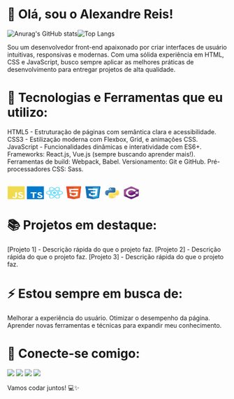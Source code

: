 # 👋 Olá, sou o Alexandre Reis!

![Anurag's GitHub stats](https://github-readme-stats.vercel.app/api?username=alexandre-reisjr&show_icons=true&theme=dark)![Top Langs](https://github-readme-stats.vercel.app/api/top-langs/?username=alexandre-reisjr&size_weight=0.5&count_weight=0.5)



Sou um desenvolvedor front-end apaixonado por criar interfaces de usuário intuitivas, responsivas e modernas. Com uma sólida experiência em HTML, CSS e JavaScript, busco sempre aplicar as melhores práticas de desenvolvimento para entregar projetos de alta qualidade.

# 🔧 Tecnologias e Ferramentas que eu utilizo:

HTML5 - Estruturação de páginas com semântica clara e acessibilidade.
CSS3 - Estilização moderna com Flexbox, Grid, e animações CSS.
JavaScript - Funcionalidades dinâmicas e interatividade com ES6+.
Frameworks: React.js, Vue.js (sempre buscando aprender mais!).
Ferramentas de build: Webpack, Babel.
Versionamento: Git e GitHub.
Pré-processadores CSS: Sass.

<div style="display: inline_block"><br>
  <img align="center" alt="Rafa-Js" height="30" width="40" src="https://raw.githubusercontent.com/devicons/devicon/master/icons/javascript/javascript-plain.svg">
  <img align="center" alt="Rafa-Ts" height="30" width="40" src="https://raw.githubusercontent.com/devicons/devicon/master/icons/typescript/typescript-plain.svg">
  <img align="center" alt="Rafa-React" height="30" width="40" src="https://raw.githubusercontent.com/devicons/devicon/master/icons/react/react-original.svg">
  <img align="center" alt="Rafa-HTML" height="30" width="40" src="https://raw.githubusercontent.com/devicons/devicon/master/icons/html5/html5-original.svg">
  <img align="center" alt="Rafa-CSS" height="30" width="40" src="https://raw.githubusercontent.com/devicons/devicon/master/icons/css3/css3-original.svg">
  <img align="center" alt="Rafa-Python" height="30" width="40" src="https://raw.githubusercontent.com/devicons/devicon/master/icons/python/python-original.svg">
  <img align="center" alt="Rafa-Csharp" height="30" width="40" src="https://raw.githubusercontent.com/devicons/devicon/master/icons/csharp/csharp-original.svg">
</div>

# 📚 Projetos em destaque:

[Projeto 1] - Descrição rápida do que o projeto faz.
[Projeto 2] - Descrição rápida do que o projeto faz.
[Projeto 3] - Descrição rápida do que o projeto faz.

# ⚡ Estou sempre em busca de:

Melhorar a experiência do usuário.
Otimizar o desempenho da página.
Aprender novas ferramentas e técnicas para expandir meu conhecimento.

# 🔗 Conecte-se comigo:
 
<div> 
 <a href="https://instagram.com/rafaballerini" target="_blank"><img src="https://img.shields.io/badge/-Instagram-%23E4405F?style=for-the-badge&logo=instagram&logoColor=white" target="_blank"></a>
 <a href="https://discord.gg/wagxzStdcR" target="_blank"><img src="https://img.shields.io/badge/Discord-7289DA?style=for-the-badge&logo=discord&logoColor=white" target="_blank"></a> 
  <a href = "mailto:contatorafaballerini@gmail.com"><img src="https://img.shields.io/badge/-Gmail-%23333?style=for-the-badge&logo=gmail&logoColor=white" target="_blank"></a>
  <a href="https://www.linkedin.com/in/rafaella-ballerini-45875016a" target="_blank"><img src="https://img.shields.io/badge/-LinkedIn-%230077B5?style=for-the-badge&logo=linkedin&logoColor=white" target="_blank"></a> 
  
</div>

Vamos codar juntos! 💻✨
